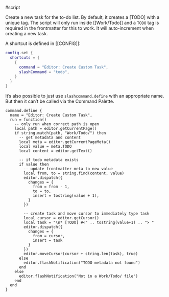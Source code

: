 #script

Create a new task for the to-do list.
By default, it creates a \[TODO\] with a unique tag.
The script will only run inside [[Work/Todo]] and a `TODO` tag is required in the frontmatter for this to work. 
It will auto-increment when creating a new task.

A shortcut is defined in [[CONFIG]]:
```lua
config.set {
  shortcuts = {
    {
      command = "Editor: Create Custom Task",
      slashCommand = "todo",
    }
  }
}
```

It’s also possible to just use `slashcommand.define` with an appropriate name.
But then it can’t be called via the Command Palette.
```space-lua
command.define {
  name = "Editor: Create Custom Task",
  run = function()
    -- only run when correct path is open
    local path = editor.getCurrentPage()
    if string.match(path, "Work/Todo/") then
      -- get metadata and content
      local meta = editor.getCurrentPageMeta()
      local value = meta.TODO
      local content = editor.getText()
  
      -- if todo metadata exists
      if value then
        -- update frontmatter meta to new value
        local from, to = string.find(content, value)
        editor.dispatch({
          changes = {
            from = from - 1,
            to = to,
            insert = tostring(value + 1),
          }
        })
  
        -- create task and move cursor to immediately type task
        local cursor = editor.getCursor()
        local task = "\n* [TODO] #<" .. tostring(value+1) .. "> "
        editor.dispatch({
          changes = {
            from = cursor,
            insert = task
          }
        })
        editor.moveCursor(cursor + string.len(task), true)
      else
        editor.flashNotification("TODO metadata not found")
      end
    else
      editor.flashNotification("Not in a Work/Todo/ file")
    end
  end
}
```
